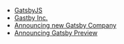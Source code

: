- [GatsbyJS](https://www.gatsbyjs.com/)
- [Gastby Inc.](https://www.gatsbyjs.com/)
- [Announcing new Gatsby Company](https://www.gatsbyjs.org/blog/2018-05-24-launching-new-gatsby-company/)
- [Announcing Gatsby Preview](https://www.gatsbyjs.org/blog/2018-07-17-announcing-gatsby-preview/)